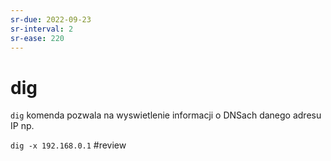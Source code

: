```yaml
---
sr-due: 2022-09-23
sr-interval: 2
sr-ease: 220
---
```


# dig
`dig` komenda pozwala na wyswietlenie informacji o DNSach danego adresu IP np.

`dig -x 192.168.0.1`
#review